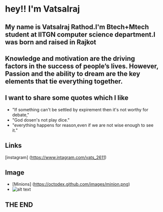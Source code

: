 # hey!! I'm Vatsalraj

## My name is Vatsalraj Rathod.I'm Btech+Mtech student at IITGN computer science department.I was born and raised in Rajkot
## Knowledge and motivation are the driving factors in the success of people’s lives. However, Passion and the ability to dream are the key elements that tie everything together.
## I want to share some quotes which I like
- "If something can't be settled by expirement then it's not worthy for debate,"
- "God dosen's not play dice."
- "everything happens for reason,even if we are not wise enough to see it."


## Links
[instagram] (https://www.intagram.com/vats_2611)
## Image
- [Minions] (https://octodex.github.com/images/minion.png)
- ![alt text](http://picsum.photos/400/400)
## THE END
